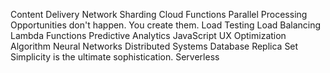 Content Delivery Network Sharding Cloud Functions Parallel Processing Opportunities don't happen. You create them. Load Testing Load Balancing Lambda Functions Predictive Analytics JavaScript
UX Optimization Algorithm Neural Networks Distributed Systems Database Replica Set Simplicity is the ultimate sophistication. Serverless

